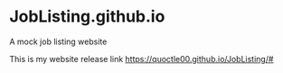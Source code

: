 # JobListing.github.io
A mock job listing website

This is my website release link
https://quoctle00.github.io/JobListing/# 
